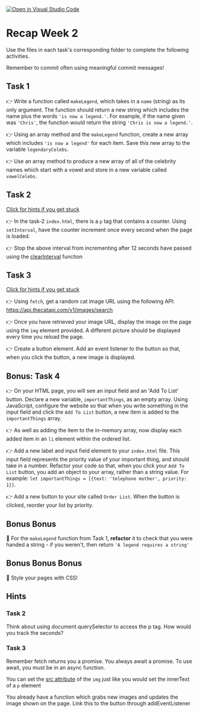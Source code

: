 [![Open in Visual Studio Code](https://classroom.github.com/assets/open-in-vscode-f059dc9a6f8d3a56e377f745f24479a46679e63a5d9fe6f495e02850cd0d8118.svg)](https://classroom.github.com/online_ide?assignment_repo_id=6463774&assignment_repo_type=AssignmentRepo)
# Recap Week 2

Use the files in each task's corresponding folder to complete the following activities.

Remember to commit often using meaningful commit messages!

## Task 1

👉 Write a function called `makeLegend`, which takes in a `name` (string) as its only argument. The function should return a new string which includes the name plus the words `'is now a legend.'`. For example, if the name given was `'Chris'`, the function would return the string `'Chris is now a legend.'`.

👉 Using an array method and the `makeLegend` function, create a new array which includes `'is now a legend'` for each item. Save this new array to the variable `legendaryCelebs`.

👉 Use an array method to produce a new array of all of the celebrity names which start with a vowel and store in a new variable called `vowelCelebs`.

## Task 2

[Click for hints if you get stuck](#hints)

👉 In the task-2 `index.html`, there is a `p` tag that contains a counter. Using `setInterval`, have the counter increment once every second when the page is loaded.

👉 Stop the above interval from incrementing after 12 seconds have passed using the [clearInterval](https://www.w3schools.com/jsref/met_win_clearinterval.asp) function

## Task 3

[Click for hints if you get stuck](#hints)

👉 Using `fetch`, get a random cat image URL using the following API: https://api.thecatapi.com/v1/images/search

👉 Once you have retrieved your image URL, display the image on the page using the `img` element provided. A different picture should be displayed every time you reload the page.

👉 Create a button element. Add an event listener to the button so that, when you click the button, a new image is displayed.

## Bonus: Task 4

👉 On your HTML page, you will see an input field and an 'Add To List' button. Declare a new variable, `importantThings`, as an empty array. Using JavaScript, configure the website so that when you write something in the input field and click the `Add To List` button, a new item is added to the `importantThings` array.

👉 As well as adding the item to the in-memory array, now display each added item in an `li` element within the ordered list.

👉 Add a new label and input field element to your `index.html` file. This input field represents the priority value of your important thing, and should take in a number. Refactor your code so that, when you click your `Add To List` button, you add an object to your array, rather than a string value. For example: `let importantThings = [{text: 'telephone mother', priority: 1}]`.

👉 Add a new button to your site called `Order List`. When the button is clicked, reorder your list by priority.

## Bonus Bonus

🎉 For the `makeLegend` function from Task 1, **refactor** it to check that you were handed a string - if you weren't, then return `'A legend requires a string'`

## Bonus Bonus Bonus

🎉 Style your pages with CSS!

## Hints

### Task 2

Think about using document.querySelector to access the p tag. How would you track the seconds?

### Task 3

Remember fetch returns you a promise. You always await a promise. To use await, you must be in an async function.

You can set the [src attribute](https://www.w3schools.com/jsref/met_win_clearinterval.asp) of the `img` just like you would set the innerText of a `p` element

You already have a function which grabs new images and updates the image shown on the page. Link this to the button through addEventListener
